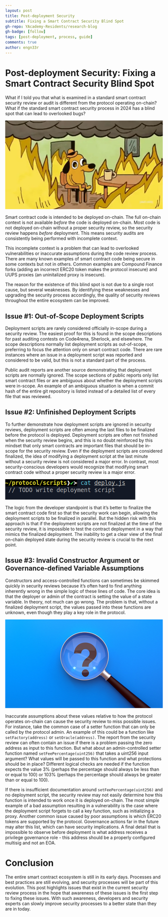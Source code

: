 ```yaml
---
layout: post
title: Post-deployment Security
subtitle: Fixing a Smart Contract Security Blind Spot
gh-repo: YAcademy-Residents/research-blog
gh-badge: [follow]
tags: [post-deployment, process, guide]
comments: true
author: engn33r
---
```


# Post-deployment Security: Fixing a Smart Contract Security Blind Spot

What if I told you that what is examined in a standard smart contract security review or audit is different from the protocol operating on-chain? What if the standard smart contract security process in 2024 has a blind spot that can lead to overlooked bugs?

![Morpheus](https://raw.githubusercontent.com/electisec/blog-site/refs/heads/main/public/post-deployment/this-is-fine.png)

Smart contract code is intended to be deployed on-chain. The full on-chain context is not available _before_ the code is deployed on-chain. Most code is not deployed on-chain without a proper security review, so the security review happens _before_ deployment. This means security audits are consistently being performed with incomplete context.

This incomplete context is a problem that can lead to overlooked vulnerabilities or inaccurate assumptions during the code review process. There are many known examples of smart contract code being secure in some contexts but not in others. Common examples are Compound Finance forks (adding an incorrect ERC20 token makes the protocol insecure) and UUPS proxies (an uninitalized proxy is insecure).

The reason for the existence of this blind spot is not due to a single root cause, but several weaknesses. By identifying these weaknesses and upgrading the security process accordingly, the quality of security reviews throughout the entire ecosystem can be improved.

## Issue #1: Out-of-Scope Deployment Scripts

Deployment scripts are rarely considered officially in-scope during a security review. The easiest proof for this is found in the scope descriptions for past auditing contests on Code4rena, Sherlock, and elsewhere. The scope descriptions normally list deployment scripts as out-of-scope, preferring to focus the attention only on smart contract code. There are rare instances where an issue in a deployment script was reported and considered to be valid, but this is not a standard part of the process.

Public audit reports are another source demonstrating that deployment scripts are normally ignored. The scope sections of public reports only list smart contract files or are ambiguous about whether the deployment scripts were in-scope. An example of an ambiguous situation is when a commit hash of the entire git repository is listed instead of a detailed list of every file that was reviewed.

## Issue #2: Unfinished Deployment Scripts

To further demonstrate how deployment scripts are ignored in security reviews, deployment scripts are often among the last files to be finalized before the protocol is deployed. Deployment scripts are often not finished when the security review begins, and this is no doubt reinforced by this mindset that only smart contracts are important files that should be in-scope for the security review. Even if the deployment scripts are considered finalized, the idea of modifying a deployment script at the last minute without a security review is not considered a major error. In contrast, most security-conscious developers would recognize that modifying smart contract code without a proper security review is a major error.

![Deployment script todo](https://raw.githubusercontent.com/electisec/blog-site/refs/heads/main/public/post-deployment/todo.png)

The logic from the developer standpoint is that it’s better to finalize the smart contract code first so that the security work can begin, allowing the deployment scripts to be finalized in parallel. But the hidden risk with this approach is that if the deployment scripts are not finalized at the time of the security review, it is impossible to test the contract deployment in a way that mimics the finalized deployment. The inability to get a clear view of the final on-chain deployed state during the security review is crucial to the next point.

## Issue #3: Invalid Constructor Argument or Governance-defined Variable Assumptions

Constructors and access-controlled functions can sometimes be skimmed quickly in security reviews because it’s often hard to find anything inherently wrong in the simple logic of these lines of code. The core idea is that the deployer or admin of the contract is setting the value of a state variable. In theory, not much can go wrong. The problem is that, without a finalized deployment script, the values passed into these functions are unknown, even though they play a key role in the protocol.

![Magnifier](https://raw.githubusercontent.com/electisec/blog-site/refs/heads/main/public/post-deployment/magnifier.png)

Inaccurate assumptions about these values relative to how the protocol operates on-chain can cause the security review to miss possible issues. For instance, take the common case of a setter function that can only be called by the protocol admin. An example of this could be a function like `setFactory(address)` or `setOracle(address)`. The report from the security review can often contain an issue if there is a problem passing the zero address as input to this function. But what about an admin-controlled setter function named `setFeePercentage(uint256)` that takes a uint256 input argument? What values will be passed to this function and what protections should be in place? Different logical checks are needed if the function expects the value 3% (perhaps the percentage should always be less than or equal to 100) or 103% (perhaps the percentage should always be greater than or equal to 100).

If there is insufficient documentation around `setFeePercentage(uint256)` and no deployment script, the security review may not easily determine how this function is intended to work once it is deployed on-chain. The most simple example of a bad assumption resulting in a vulnerability is the case where the deployment script forgets to call a key function, such as initializing a proxy. Another common issue caused by poor assumptions is which ERC20 tokens are supported by the protocol. Governance actions far in the future may alter this list, which can have security implications. A final detail that is impossible to observe before deployment is what address receives a privilege governance role - this address should be a properly configured multisig and not an EOA.

# Conclusion

The entire smart contract ecosystem is still in its early days. Processes and best practices are still evolving, and security processes will be part of this evolution. This post highlights issues that exist in the current security review process in the hope that awareness of these issues is the first step to fixing these issues. With such awareness, developers and security experts can slowly improve security processes to a better state than they are in today.
